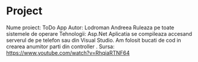 # Project

Nume proiect: ToDo App
Autor: Lodroman Andreea
Ruleaza pe toate sistemele de operare
Tehnologii: Asp.Net
Aplicatia se compileaza accesand serverul de pe telefon sau din Visual Studio.
Am folosit bucati de cod in crearea anumitor parti din controller . Sursa: https://www.youtube.com/watch?v=RhqiaRTNF64

